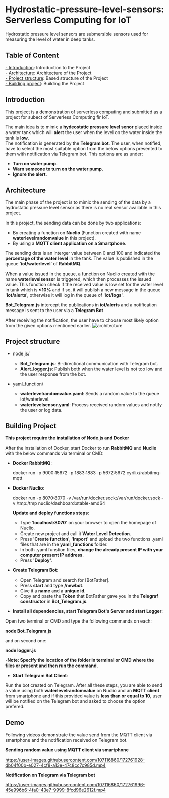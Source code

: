 # Hydrostatic-pressure-level-sensors: Serverless Computing for IoT
Hydrostatic pressure level sensors are submersible sensors used for measuring the level of water in deep tanks.

## Table of Content
[- Introduction](#Introduction): Introduction to the Project\
[- Architecture](#Architecture): Architecture of the Project\
[- Project structure](#Project-structure): Based structure of the Project\
[- Building project](#Building-project): Building the Project

## Introduction

This project is a demonstration of serverless computing and submitted as a project for subect of Serverless Computing fir IoT.

The main idea is to mimic a **hydeostatic pressure level senor** placed inside a water tank which will **alert** the user when the level on the water inside the tank is **low**.\
The notification is generated by the **Telegram bot**. The user, when notified, have to select the most suitable option from the below options presented to them with notification via Telegram bot. This options are as under:

- **Turn on water pump.**
- **Warn someone to turn on the water pump.**
- **Ignore the alert.**

## Architecture

The main phase of the project is to mimic the sending of the data by a hydrostatic pressure level sensor  as there is no real sensor available in this project.

In this project, the sending data can be done by two applications:

- By creating a function on **Nuclio** (Function created with name **waterlevelrandomvalue** in this project).
- By using a **MQTT client application on a Smartphone**.

The sending data is an interger value between 0 and 100 and indicated the **percentage of the water level** in the tank. The value is published in the queue '**iot/waterlevel**' of **RabbitMQ**.

When a value issued in the queue, a function on Nuclio created with the name **waterlevelsensor** is triggered, which then processes the issued value. This function check if the received value is low set for the water level in tank which is **&le;10%** and if so, it will publish a new message in the queue '**iot/alerts**', otherwise it will log in the queue of '**iot/logs**'.


**Bot_Telegram.js** intercept the publications in **iot/alerts** and a notification message is sent to the user via a **Telegram Bot**

After receiving the notification, the user have to choose most likely option from the given options mentioned earlier.
![architecture](https://user-images.githubusercontent.com/107116860/172752884-b2474a55-f504-422c-83f2-edae207d1d25.jpeg)

## Project structure

- node.js/
  - **Bot_Telegram.js**: Bi-directional communication with Telegram bot.
  - **Alert_logger.js**: Publish both when the water level is not too low and the user response from the bot.

- yaml_function/
  - **waterlevelrandomvalue.yaml**: Sends a random value to the queue iot/waterlevel.
  - **waterlevelsensor.yaml**: Process received random values and notify the user or log data.

## Building Project

**This project require the installation of Node.js and Docker**

After the installation of Docker, start Docker to run **RabbitMQ** and **Nuclio** with the below commands via terminal or CMD:


- **Docker RabbitMQ**:

  docker run -p 9000:15672  -p 1883:1883 -p 5672:5672  cyrilix/rabbitmq-mqtt
 

- **Docker Nuclio**:

  docker run -p 8070:8070 -v /var/run/docker.sock:/var/run/docker.sock -v /tmp:/tmp nuclio/dashboard:stable-amd64
  
  **Update and deploy functions steps**:
  
  - Type '**localhost:8070**' on your browser to open the homepage of Nuclio.
  - Create new project and call it **Water Level Detection**.
  - Press '**Create function**', '**Import**' and upload the two functions .yaml files that are in the **yaml_functions** folder.
  - In both .yaml funstion files, **change the already present IP with your computer present IP address**.
  - Press **'Deploy'**.

- **Create Telegram Bot**:

  - Open Telegram and search for [BotFather].
  - Press **start** and type **/newbot**.
  - Give it a **name** and a **unique id**.
  - Copy and paste the **Token** that BotFather gave you in the **Telegraf constructor** in **Bot_Telegram.js**.

- **Install all dependencies, start Telegram Bot's Server and start Logger**:

Open two terminal or CMD and type the following commands on each:

**node Bot_Telegram.js**

and on second one:

**node logger.js**

-**Note: Specify the location of the folder in terminal or CMD where the files or present and then run the command.**

- **Start Telegram Bot Client**:

Run the bot created on Telegram.
After all these steps, you are able to send a value using both **waterlevelrandomvalue** on Nuclio and an **MQTT client** from smartphone and if this provided value is **less than or equal to 10**, user will be notified on the Telegram bot and asked to choose the option prefered.

## Demo

Following videos demonstrate the value send from the MQTT client via smartphone and the notification received on Telegram bot.

**Sending random value using MQTT client via smartphone**



https://user-images.githubusercontent.com/107116860/172761928-db04f00b-e027-4cf8-a13e-47c8cc7c985d.mp4




**Notification on Telegram via Telegram bot**




https://user-images.githubusercontent.com/107116860/172761996-45e996b6-4fa0-43e7-9999-8fcd96e2612f.mp4



